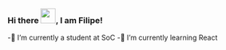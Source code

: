 ### Hi there <img src="https://raw.githubusercontent.com/MartinHeinz/MartinHeinz/master/wave.gif" width="30px">, I am Filipe!

 -🔭 I’m currently a student at SoC
 -🌱 I’m currently learning React

<!--
**proencaf/proencaf** is a ✨ _special_ ✨ repository because its `README.md` (this file) appears on your GitHub profile.

Here are some ideas to get you started:

- 🔭 I’m currently working on ...
- 🌱 I’m currently learning ...
- 👯 I’m looking to collaborate on ...
- 🤔 I’m looking for help with ...
- 💬 Ask me about ...
- 📫 How to reach me: ...
- 😄 Pronouns: ...
- ⚡ Fun fact: 
-->
